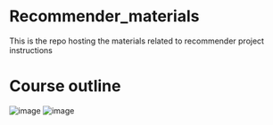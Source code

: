 # Recommender_materials
This is the repo hosting the materials related to recommender project instructions
# Course outline
![image](https://user-images.githubusercontent.com/66924446/84619821-de3e2500-ae9b-11ea-9dcf-978736cd5a8f.png)
![image](https://user-images.githubusercontent.com/66924446/84618089-ad0f2600-ae96-11ea-85b4-76636be37ff4.png)